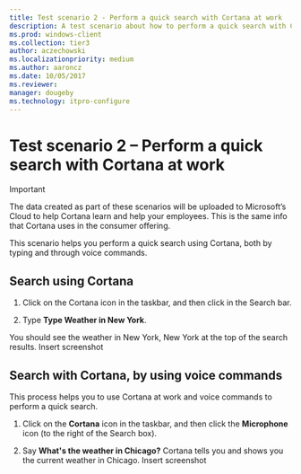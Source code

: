 ```yaml
---
title: Test scenario 2 - Perform a quick search with Cortana at work
description: A test scenario about how to perform a quick search with Cortana at work.
ms.prod: windows-client
ms.collection: tier3
author: aczechowski
ms.localizationpriority: medium
ms.author: aaroncz
ms.date: 10/05/2017
ms.reviewer: 
manager: dougeby
ms.technology: itpro-configure
---
```


# Test scenario 2 – Perform a quick search with Cortana at work

>[!Important]
>The data created as part of these scenarios will be uploaded to Microsoft’s Cloud to help Cortana learn and help your employees. This is the same info that Cortana uses in the consumer offering.

This scenario helps you perform a quick search using Cortana, both by typing and through voice commands.

## Search using Cortana

1. Click on the Cortana icon in the taskbar, and then click in the Search bar.

2. Type **Type Weather in New York**.

You should see the weather in New York, New York at the top of the search results. 
Insert screenshot

## Search with Cortana, by using voice commands

This process helps you to use Cortana at work and voice commands to perform a quick search.

1. Click on the **Cortana** icon in the taskbar, and then click the **Microphone** icon (to the right of the Search box).

2. Say **What's the weather in Chicago?** Cortana tells you and shows you the current weather in Chicago.
Insert screenshot
